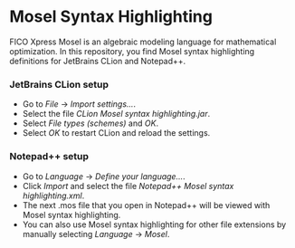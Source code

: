 # Mosel Syntax Highlighting
FICO Xpress Mosel is an algebraic modeling language for mathematical
optimization. In this repository, you find Mosel syntax highlighting definitions
for JetBrains CLion and Notepad++.

### JetBrains CLion setup
- Go to *File* -> *Import settings...*.
- Select the file *CLion Mosel syntax highlighting.jar*.
- Select *File types (schemes)* and *OK*.
- Select *OK* to restart CLion and reload the settings.

### Notepad++ setup
- Go to *Language* -> *Define your language...*.
- Click *Import* and select the file *Notepad++ Mosel syntax highlighting.xml*.
- The next .mos file that you open in Notepad++ will be viewed with Mosel syntax
  highlighting.
- You can also use Mosel syntax highlighting for other file extensions by
  manually selecting *Language* -> *Mosel*.
